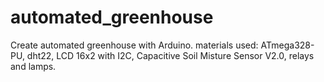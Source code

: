 # automated_greenhouse
Create automated greenhouse with Arduino. materials used: ATmega328-PU, dht22, LCD 16x2 with I2C, Capacitive Soil Misture Sensor V2.0, relays and lamps.

